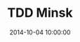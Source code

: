 ---
title: TDD Minsk
type: tdd
location: Minsk

date: 2014-10-04 10:00:00

layout: workshop

images:
  - resources/tdd_minsk/1.jpg

---